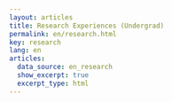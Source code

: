 ```yaml
---
layout: articles
title: Research Experiences (Undergrad)
permalink: en/research.html
key: research
lang: en
articles:
  data_source: en_research
  show_excerpt: true
  excerpt_type: html
---
```


<!--more-->

<div class="article__content" markdown="1">
</div>
